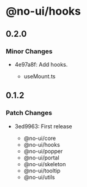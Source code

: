# @no-ui/hooks

## 0.2.0

### Minor Changes

- 4e97a8f: Add hooks.

  - useMount.ts

## 0.1.2

### Patch Changes

- 3ed9963: First release

  - @no-ui/core
  - @no-ui/hooks
  - @no-ui/popper
  - @no-ui/portal
  - @no-ui/skeleton
  - @no-ui/tooltip
  - @no-ui/utils
